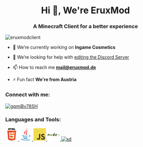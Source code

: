 <h1 align="center">Hi 👋, We're EruxMod</h1>
<h3 align="center">A Minecraft Client for a better experience</h3>

<p align="left"> <img src="https://komarev.com/ghpvc/?username=eruxmodclient&label=Profile%20views&color=0e75b6&style=flat" alt="eruxmodclient" /> </p>

- 🔭 We’re currently working on **Ingame Cosmetics**

- 🤝 We’re looking for help with [editing the Discord Server](https://discord.gg/gqmjBv78SH)

- 📫 How to reach me **mail@eruxmod.de**

- ⚡ Fun fact **We're from Austria**

<h3 align="left">Connect with me:</h3>
<p align="left">
<a href="https://discord.gg/gqmjBv78SH" target="blank"><img align="center" src="https://raw.githubusercontent.com/rahuldkjain/github-profile-readme-generator/master/src/images/icons/Social/discord.svg" alt="gqmjBv78SH" height="30" width="40" /></a>
</p>

<h3 align="left">Languages and Tools:</h3>
<p align="left"> <a href="https://www.w3.org/html/" target="_blank" rel="noreferrer"> <img src="https://raw.githubusercontent.com/devicons/devicon/master/icons/html5/html5-original-wordmark.svg" alt="html5" width="40" height="40"/> </a> <a href="https://www.java.com" target="_blank" rel="noreferrer"> <img src="https://raw.githubusercontent.com/devicons/devicon/master/icons/java/java-original.svg" alt="java" width="40" height="40"/> </a> <a href="https://developer.mozilla.org/en-US/docs/Web/JavaScript" target="_blank" rel="noreferrer"> <img src="https://raw.githubusercontent.com/devicons/devicon/master/icons/javascript/javascript-original.svg" alt="javascript" width="40" height="40"/> </a> <a href="https://nodejs.org" target="_blank" rel="noreferrer"> <img src="https://raw.githubusercontent.com/devicons/devicon/master/icons/nodejs/nodejs-original-wordmark.svg" alt="nodejs" width="40" height="40"/> </a> <a href="https://www.adobe.com/products/xd.html" target="_blank" rel="noreferrer"> <img src="https://cdn.worldvectorlogo.com/logos/adobe-xd.svg" alt="xd" width="40" height="40"/> </a> </p>
